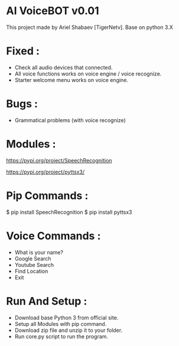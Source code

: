 # AI VoiceBOT v0.01
This project made by Ariel Shabaev [TigerNetv].
Base on python 3.X


# Fixed :

* Check all audio devices that connected.
* All voice functions works on voice engine / voice recognize.
* Starter welcome menu works on voice engine.


# Bugs :
* Grammatical problems (with voice recognize)


# Modules :
https://pypi.org/project/SpeechRecognition 

https://pypi.org/project/pyttsx3/

# Pip Commands : 
$ pip install SpeechRecognition
$ pip install pyttsx3

# Voice Commands : 
 * What is your name?
 * Google Search
 * Youtube Search
 * Find Location
 * Exit
 
 # Run And Setup :
 * Download base Python 3 from official site.
 * Setup all Modules with pip command.
 * Download zip file and unzip it to your folder.
 * Run core.py script to run the program.
